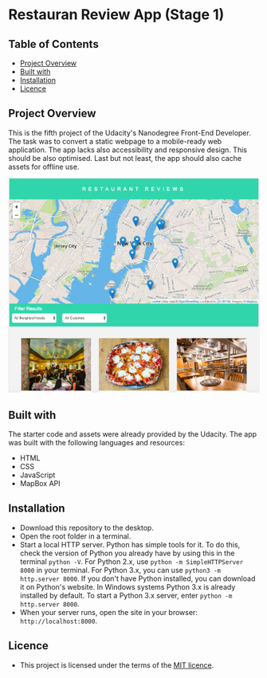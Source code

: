 # Restauran Review App (Stage 1)

## Table of Contents

* [Project Overview](#project-overview)
* [Built with](#built-with)
* [Installation](#installation)
* [Licence](#licence)

## Project Overview

This is the fifth project of the Udacity's Nanodegree Front-End Developer. The task was to convert a static webpage to a mobile-ready web application. The app lacks also accessibility and responsive design. This should be also optimised. Last but not least, the app should also cache assets for offline use.  


![image](img/screenshot-readme.png "Image of the web app")

## Built with

The starter code and assets were already provided by the Udacity. The app was built with the following languages and resources:

- HTML
- CSS
- JavaScript
- MapBox API

## Installation

- Download this repository to the desktop.
- Open the root folder in a terminal.
- Start a local HTTP server. Python has simple tools for it. To do this, check the version of Python you already have by using this in the terminal `python -V`. For Python 2.x, use `python -m SimpleHTTPServer 8000` in your terminal. For Python 3.x, you can use `python3 -m http.server 8000`. If you don't have Python installed, you can download it on Python's website.
In Windows systems Python 3.x is already installed by default. To start a Python 3.x server, enter `python -m http.server 8000`.
- When your server runs, open the site in your browser: `http://localhost:8000`.

## Licence

- This project is licensed under the terms of the [MIT licence](https://en.wikipedia.org/wiki/MIT_License).
